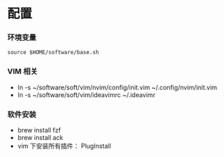 # 配置

###  环境变量

``` shell
source $HOME/software/base.sh
```

### VIM 相关
  -  ln -s ~/software/soft/vim/nvim/config/init.vim ~/.config/nvim/init.vim 
  -  ln -s ~/software/soft/vim/ideavimrc  ~/.ideavimr

### 软件安装
  - brew install fzf
  - brew install ack
  - vim 下安装所有插件： PlugInstall 

